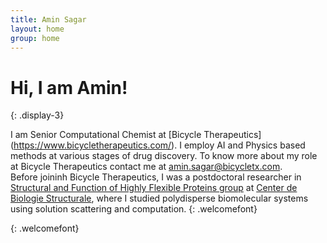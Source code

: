 ```yaml
---
title: Amin Sagar
layout: home
group: home
---
```


# Hi, I am Amin!
{: .display-3}

I am Senior Computational Chemist at [Bicycle Therapeutics] (https://www.bicycletherapeutics.com/). I employ AI and Physics based methods at various stages of drug discovery. To know more about my role at Bicycle Therapeutics contact me at amin.sagar@bicycletx.com.<br>
Before joininh Bicycle Therapeutics, I was a postdoctoral researcher in [Structural and Function of Highly Flexible Proteins group](http://www.cbs.cnrs.fr/index.php/en/home-equipea2) at [Center de Biologie Structurale](http://www.cbs.cnrs.fr/index.php/en/), where I studied polydisperse biomolecular systems using solution scattering and computation.
{: .welcomefont}


{: .welcomefont}

